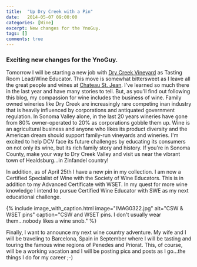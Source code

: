 ```yaml
---
title:  "Up Dry Creek with a Pin"
date:   2014-05-07 09:00:00
categories: [Wine]
excerpt: New changes for the YnoGuy.
tags: []
comments: true
---
```


### Exciting new changes for the YnoGuy.

Tomorrow I will be starting a new job with [Dry Creek Vineyard](http://www.drycreekvineyard.com) as Tasting Room Lead/Wine Educator. This move is somewhat bittersweet as I leave all the great people and wines at [Chateau St. Jean](http://www.chateaustjean.com). I've learned so much there in the last year and have many stories to tell. But, as you'll find out following this blog, my compassion for wine includes the business of wine. Family owned wineries like Dry Creek are increasingly rare competing inan industry that is heavily influenced by corporations and antiquated government regulation. In Sonoma Valley alone, in the last 20 years wineries have gone from 80% owner-operated to 20% as corporations gobble them up. Wine is an agricultural business and anyone who likes its product diversity and the American dream should support family-run vineyards and wineries. I'm excited to help DCV face its future challenges by educating its consumers on not only its wine, but its rich family story and history. If you're in Sonoma County, make your way to Dry Creek Valley and visit us near the vibrant town of Healdsburg...in Zinfandel country!

In addition, as of April 25th I have a new pin in my collection. I am now a Certified Specialist of Wine with the Society of Wine Educators. This is in addition to my Advanced Certificate with WSET. In my quest for more wine knowledge I intend to pursue Certified Wine Educator with SWE as my next educational challenge.

{% include image_with_caption.html image="IMAG0322.jpg" alt="CSW & WSET pins" caption="CSW and WSET pins. I don't usually wear them...nobody likes a wine snob." %}

Finally, I want to announce my next wine country adventure. My wife and I will be traveling to Barcelona, Spain in September where I will be tasting and touring the famous wine regions of Penedes and Priorat. This, of course, will be a working vacation and I will be posting pics and posts as I go...the things I do for my career ;-)
